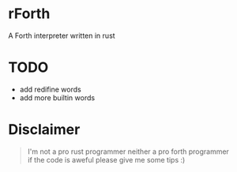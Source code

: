 # rForth
A Forth interpreter written in rust
# TODO
- add redifine words
- add more builtin words
# Disclaimer
> I'm not a pro rust programmer neither a pro forth programmer  
> if the code is aweful please give me some tips :)  
